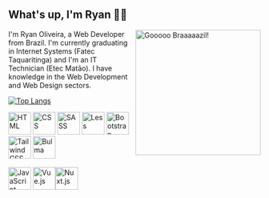 ## What's up, I'm Ryan 👋🏼

<img src="https://media1.giphy.com/media/PSKAppO2LH56w/giphy.webp?cid=ecf05e47hggb7hr43rrio4eaws7d86ha2f90lwyebzbnlrjl&rid=giphy.webp&ct=g" width="250px" alt="Gooooo Braaaaazil!" align="right">

I'm Ryan Oliveira, a Web Developer from Brazil. I'm currently graduating in Internet Systems (Fatec Taquaritinga) and I'm an IT Technician (Etec Matão). I have knowledge in the Web Development and Web Design sectors.

[![Top Langs](https://github-readme-stats.vercel.app/api/top-langs/?username=ryanmatheuz&layout=compact&langs_count=6)](https://github.com/anuraghazra/github-readme-stats)

<img src="https://cdn.jsdelivr.net/gh/devicons/devicon/icons/html5/html5-original.svg" width="45px" alt="HTML"> <img src="https://cdn.jsdelivr.net/gh/devicons/devicon/icons/css3/css3-original.svg" width="45px" alt="CSS"> <img src="https://cdn.jsdelivr.net/gh/devicons/devicon/icons/sass/sass-original.svg" width="45px" alt="SASS"> <img src="https://cdn.jsdelivr.net/gh/devicons/devicon/icons/less/less-plain-wordmark.svg" width="45px" alt="Less"> <img src="https://cdn.jsdelivr.net/gh/devicons/devicon/icons/bootstrap/bootstrap-plain.svg" width="45px" alt="Bootstrap"> <img src="https://cdn.jsdelivr.net/gh/devicons/devicon/icons/tailwindcss/tailwindcss-plain.svg" width="45px" alt="TailwindCSS"> <img src="https://cdn.jsdelivr.net/gh/devicons/devicon/icons/bulma/bulma-plain.svg" width="45px" alt="Bulma"> 

<img src="https://cdn.jsdelivr.net/gh/devicons/devicon/icons/javascript/javascript-original.svg" width="45px" alt="JavaScript"> <img src="https://cdn.jsdelivr.net/gh/devicons/devicon/icons/vuejs/vuejs-original.svg" width="45px" alt="Vue.js"><img src="https://d33wubrfki0l68.cloudfront.net/6ff34ec8760318b99888ee4b75d1e265170a84b9/6479c/logos/nuxt.svg" width="45px" alt="Nuxt.js">
